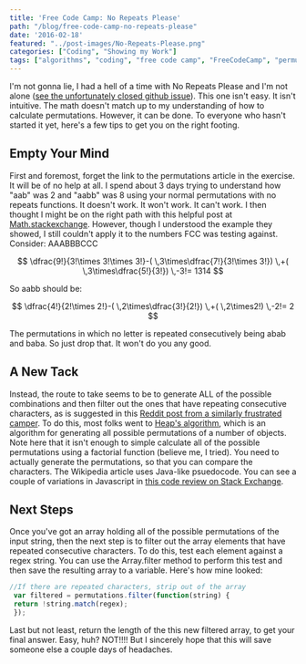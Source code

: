 ```yaml
---
title: 'Free Code Camp: No Repeats Please'
path: "/blog/free-code-camp-no-repeats-please"
date: '2016-02-18'
featured: "../post-images/No-Repeats-Please.png"
categories: ["Coding", "Showing my Work"]
tags: ["algorithms", "coding", "free code camp", "FreeCodeCamp", "permutation"]
---
```


I'm not gonna lie, I had a hell of a time with No Repeats Please and I'm not alone ([see the unfortunately closed github issue](https://github.com/FreeCodeCamp/freecodecamp/issues/1418)). This one isn't easy. It isn't intuitive. The math doesn't match up to my understanding of how to calculate permutations. However, it can be done. To everyone who hasn't started it yet, here's a few tips to get you on the right footing.

## Empty Your Mind

First and foremost, forget the link to the permutations article in the exercise. It will be of no help at all. I spend about 3 days trying to understand how "aab" was 2 and "aabb" was 8 using your normal permutations with no repeats functions. It doesn't work. It won't work. It can't work. I then thought I might be on the right path with this helpful post at [Math.stackexchange](http://math.stackexchange.com/questions/223229/what-is-the-number-of-rearrangements-of-the-string-aaabbbccc-that-do-not-contain/223278#223278). However, though I understood the example they showed, I still couldn't apply it to the numbers FCC was testing against. Consider: AAABBBCCC

$$
\dfrac{9!}{3!\times 3!\times 3!}-( \,3\times\dfrac{7!}{3!\times 3!}) \,+( \,3\times\dfrac{5!}{3!}) \,-3!= 1314
$$

So aabb should be:

$$
 \dfrac{4!}{2!\times 2!}-( \,2\times\dfrac{3!}{2!}) \,+( \,2\times2!) \,-2!= 2
$$

The permutations in which no letter is repeated consecutively being abab and baba. So just drop that. It won't do you any good.

## A New Tack

Instead, the route to take seems to be to generate ALL of the possible combinations and then filter out the ones that have repeating consecutive characters, as is suggested in this [Reddit post from a similarly frustrated camper](https://www.reddit.com/r/learnprogramming/comments/3b9l0q/free_code_camp_permutations_and_why_there_is/). To do this, most folks went to [Heap's algorithm](https://en.wikipedia.org/wiki/Heap%27s_algorithm), which is an algorithm for generating all possible permutations of a number of objects. Note here that it isn't enough to simple calculate all of the possible permutations using a factorial function (believe me, I tried). You need to actually generate the permutations, so that you can compare the characters. The Wikipedia article uses Java-like psuedocode. You can see a couple of variations in Javascript in [this code review on Stack Exchange](http://codereview.stackexchange.com/questions/59615/recursive-function-that-generates-the-permutations-of-a-string).

## Next Steps

Once you've got an array holding all of the possible permutations of the input string, then the next step is to filter out the array elements that have repeated consecutive characters. To do this, test each element against a regex string. You can use the Array.filter method to perform this test and then save the resulting array to a variable. Here's how mine looked:

```javascript
//If there are repeated characters, strip out of the array
 var filtered = permutations.filter(function(string) {
 return !string.match(regex);
 });
```

Last but not least, return the length of the this new filtered array, to get your final answer. Easy, huh? NOT!!!! But I sincerely hope that this will save someone else a couple days of headaches.
